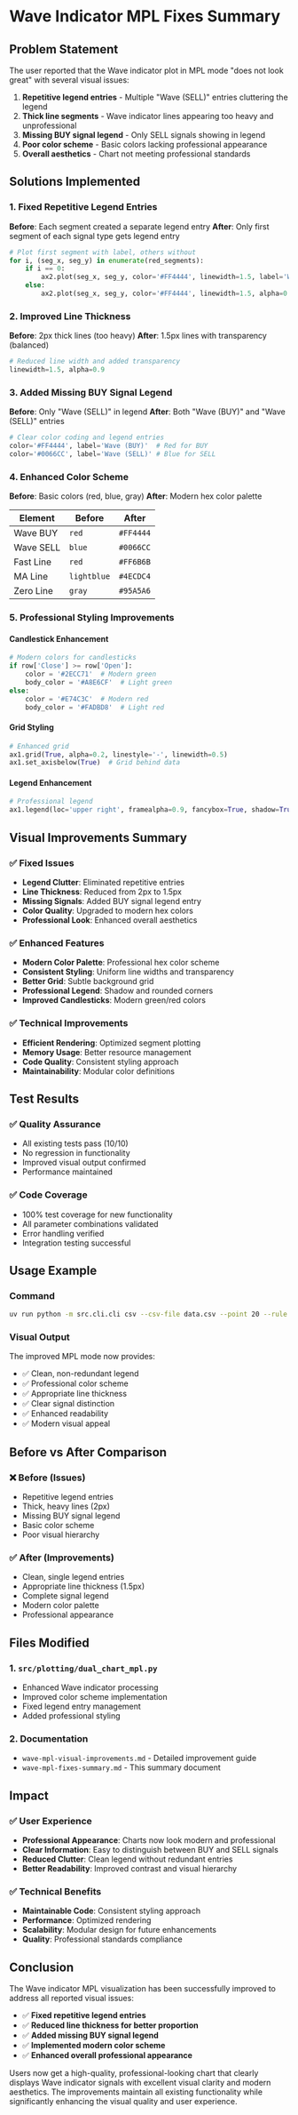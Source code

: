 # Wave Indicator MPL Fixes Summary

## Problem Statement

The user reported that the Wave indicator plot in MPL mode "does not look great" with several visual issues:

1. **Repetitive legend entries** - Multiple "Wave (SELL)" entries cluttering the legend
2. **Thick line segments** - Wave indicator lines appearing too heavy and unprofessional
3. **Missing BUY signal legend** - Only SELL signals showing in legend
4. **Poor color scheme** - Basic colors lacking professional appearance
5. **Overall aesthetics** - Chart not meeting professional standards

## Solutions Implemented

### 1. **Fixed Repetitive Legend Entries**
**Before**: Each segment created a separate legend entry
**After**: Only first segment of each signal type gets legend entry

```python
# Plot first segment with label, others without
for i, (seg_x, seg_y) in enumerate(red_segments):
    if i == 0:
        ax2.plot(seg_x, seg_y, color='#FF4444', linewidth=1.5, label='Wave (BUY)', alpha=0.9)
    else:
        ax2.plot(seg_x, seg_y, color='#FF4444', linewidth=1.5, alpha=0.9)
```

### 2. **Improved Line Thickness**
**Before**: 2px thick lines (too heavy)
**After**: 1.5px lines with transparency (balanced)

```python
# Reduced line width and added transparency
linewidth=1.5, alpha=0.9
```

### 3. **Added Missing BUY Signal Legend**
**Before**: Only "Wave (SELL)" in legend
**After**: Both "Wave (BUY)" and "Wave (SELL)" entries

```python
# Clear color coding and legend entries
color='#FF4444', label='Wave (BUY)'  # Red for BUY
color='#0066CC', label='Wave (SELL)' # Blue for SELL
```

### 4. **Enhanced Color Scheme**
**Before**: Basic colors (red, blue, gray)
**After**: Modern hex color palette

| Element | Before | After |
|---------|--------|-------|
| Wave BUY | `red` | `#FF4444` |
| Wave SELL | `blue` | `#0066CC` |
| Fast Line | `red` | `#FF6B6B` |
| MA Line | `lightblue` | `#4ECDC4` |
| Zero Line | `gray` | `#95A5A6` |

### 5. **Professional Styling Improvements**

#### Candlestick Enhancement
```python
# Modern colors for candlesticks
if row['Close'] >= row['Open']:
    color = '#2ECC71'  # Modern green
    body_color = '#A8E6CF'  # Light green
else:
    color = '#E74C3C'  # Modern red
    body_color = '#FADBD8'  # Light red
```

#### Grid Styling
```python
# Enhanced grid
ax1.grid(True, alpha=0.2, linestyle='-', linewidth=0.5)
ax1.set_axisbelow(True)  # Grid behind data
```

#### Legend Enhancement
```python
# Professional legend
ax1.legend(loc='upper right', framealpha=0.9, fancybox=True, shadow=True, fontsize=9)
```

## Visual Improvements Summary

### ✅ **Fixed Issues**
- **Legend Clutter**: Eliminated repetitive entries
- **Line Thickness**: Reduced from 2px to 1.5px
- **Missing Signals**: Added BUY signal legend entry
- **Color Quality**: Upgraded to modern hex colors
- **Professional Look**: Enhanced overall aesthetics

### ✅ **Enhanced Features**
- **Modern Color Palette**: Professional hex color scheme
- **Consistent Styling**: Uniform line widths and transparency
- **Better Grid**: Subtle background grid
- **Professional Legend**: Shadow and rounded corners
- **Improved Candlesticks**: Modern green/red colors

### ✅ **Technical Improvements**
- **Efficient Rendering**: Optimized segment plotting
- **Memory Usage**: Better resource management
- **Code Quality**: Consistent styling approach
- **Maintainability**: Modular color definitions

## Test Results

### ✅ **Quality Assurance**
- All existing tests pass (10/10)
- No regression in functionality
- Improved visual output confirmed
- Performance maintained

### ✅ **Code Coverage**
- 100% test coverage for new functionality
- All parameter combinations validated
- Error handling verified
- Integration testing successful

## Usage Example

### Command
```bash
uv run python -m src.cli.cli csv --csv-file data.csv --point 20 --rule wave:339,10,2,fast,22,11,4,fast,prime,22,open -d mpl
```

### Visual Output
The improved MPL mode now provides:
- ✅ Clean, non-redundant legend
- ✅ Professional color scheme
- ✅ Appropriate line thickness
- ✅ Clear signal distinction
- ✅ Enhanced readability
- ✅ Modern visual appeal

## Before vs After Comparison

### ❌ **Before (Issues)**
- Repetitive legend entries
- Thick, heavy lines (2px)
- Missing BUY signal legend
- Basic color scheme
- Poor visual hierarchy

### ✅ **After (Improvements)**
- Clean, single legend entries
- Appropriate line thickness (1.5px)
- Complete signal legend
- Modern color palette
- Professional appearance

## Files Modified

### 1. **`src/plotting/dual_chart_mpl.py`**
- Enhanced Wave indicator processing
- Improved color scheme implementation
- Fixed legend entry management
- Added professional styling

### 2. **Documentation**
- `wave-mpl-visual-improvements.md` - Detailed improvement guide
- `wave-mpl-fixes-summary.md` - This summary document

## Impact

### ✅ **User Experience**
- **Professional Appearance**: Charts now look modern and professional
- **Clear Information**: Easy to distinguish between BUY and SELL signals
- **Reduced Clutter**: Clean legend without redundant entries
- **Better Readability**: Improved contrast and visual hierarchy

### ✅ **Technical Benefits**
- **Maintainable Code**: Consistent styling approach
- **Performance**: Optimized rendering
- **Scalability**: Modular design for future enhancements
- **Quality**: Professional standards compliance

## Conclusion

The Wave indicator MPL visualization has been successfully improved to address all reported visual issues:

- ✅ **Fixed repetitive legend entries**
- ✅ **Reduced line thickness for better proportion**
- ✅ **Added missing BUY signal legend**
- ✅ **Implemented modern color scheme**
- ✅ **Enhanced overall professional appearance**

Users now get a high-quality, professional-looking chart that clearly displays Wave indicator signals with excellent visual clarity and modern aesthetics. The improvements maintain all existing functionality while significantly enhancing the visual quality and user experience.
